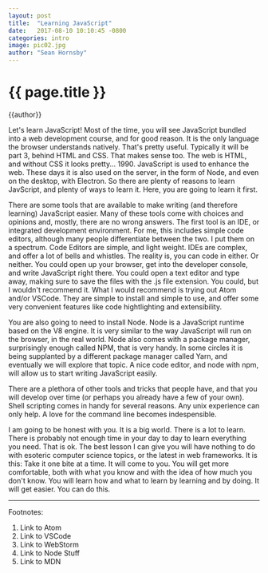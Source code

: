 ```yaml
---
layout: post
title:  "Learning JavaScript"
date:   2017-08-10 10:10:45 -0800
categories: intro
image: pic02.jpg
author: "Sean Hornsby"
---
```


{{ page.title }}
================
{{author}}

Let's learn JavaScript! Most of the time, you will see JavaScript bundled into a web development course, and for good reason. It is the only language the browser understands natively. That's pretty useful. Typically it will be part 3, behind HTML and CSS. That makes sense too. The web is HTML, and without CSS it looks pretty... 1990. JavaScript is used to enhance the web. These days it is also used on the server, in the form of Node, and even on the desktop, with Electron. So there are plenty of reasons to learn JavScript, and plenty of ways to learn it. Here, you are going to learn it first.

There are some tools that are available to make writing (and therefore learning) JavaScript easier. Many of these tools come with choices and opinions and, mostly, there are no wrong answers. The first tool is an IDE, or integrated development environment. For me, this includes simple code editors, although many people differentiate between the two. I put them on a spectrum. Code Editors are simple, and light weight. IDEs are complex, and offer a lot of bells and whistles. The reality is, you can code in either. Or neither. You could open up your browser, get into the developer console, and write JavaScript right there.  You could open a text editor and type away, making sure to save the files with the .js file extension. You could, but I wouldn't recommend it. What I would recommend is trying out Atom and/or VSCode. They are simple to install and simple to use, and offer some very convenient features like code hightlighting and extensibility.

You are also going to need to install Node. Node is a JavaScript runtime based on the V8 engine. It is very similar to the way JavaScript will run on the browser, in the real world. Node also comes with a package manager, surprisingly enough called NPM, that is very handy. In some circles it is being supplanted by a different package manager called Yarn, and eventually we will explore that topic. A nice code editor, and node with npm, will allow us to start writing JavaScript easily.

There are a plethora of other tools and tricks that people have, and that you will develop over time (or perhaps you already have a few of your own). Shell scripting comes in handy for several reasons. Any unix experience can only help. A love for the command line becomes indespensible.

I am going to be honest with you. It is a big world. There is a lot to learn. There is probably not enough time in your day to day to learn everything you need. That is ok. The best lesson I can give you will have nothing to do with esoteric computer science topics, or the latest in web frameworks. It is this: Take it one bite at a time. It will come to you. You will get more comfortable, both with what you know and with the idea of how much you don't know. You will learn how and what to learn by learning and by doing. It will get easier. You can do this.

-------
Footnotes:
1) Link to Atom
2) Link to VSCode
3) Link to WebStorm
4) Link to Node Stuff
5) Link to MDN